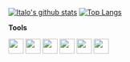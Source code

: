 

[![Italo's github stats](https://github-readme-stats.vercel.app/api?username=ItaloCarneir0&show_icons=true&theme=radical)](https://github.com/ItaloCarneir0)
[![Top Langs](https://github-readme-stats.vercel.app/api/top-langs/?username=ItaloCarneir0&langs_count=8&&theme=radical)](https://github.com/ItaloCarneir0)

**Tools**

<code><img height="30" src="https://img.shields.io/badge/iOS-000000?style=for-the-badge&logo=ios&logoColor=white"></code>
<code><img height="30" src="https://img.shields.io/badge/Android-3DDC84?style=for-the-badge&logo=android&logoColor=white"></code>
<code><img height="30" src="https://img.shields.io/badge/Flutter-02569B?style=for-the-badge&logo=flutter&logoColor=white"></code>
<code><img height="30" src="https://img.shields.io/badge/Kotlin-0095D5?&style=for-the-badge&logo=kotlin&logoColor=white"></code>
<code><img height="30" src="https://img.shields.io/badge/Java-ED8B00?style=for-the-badge&logo=java&logoColor=white"></code>
<code><img height="30" src="https://img.shields.io/badge/Swift-FA7343?style=for-the-badge&logo=swift&logoColor=white"></code>



